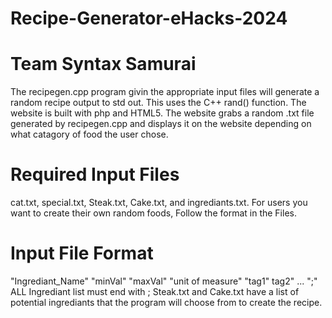 # Recipe-Generator-eHacks-2024
# Team Syntax Samurai
The recipegen.cpp program givin the appropriate input files will generate a random recipe output to std out. 
This uses the C++ rand() function.
The website is built with php and HTML5. The website grabs a random .txt file generated by recipegen.cpp and 
displays it on the website depending on what catagory of food the user chose. 
# Required Input Files
cat.txt, special.txt, Steak.txt, Cake.txt, and ingrediants.txt. 
For users you want to create their own random foods, Follow the format in the Files.
# Input File Format
"Ingrediant_Name" "minVal" "maxVal" "unit of measure" "tag1" tag2" ... ";" ALL Ingrediant list must end with ;
Steak.txt and Cake.txt have a list of potential ingrediants that the program will choose from to create the recipe.
